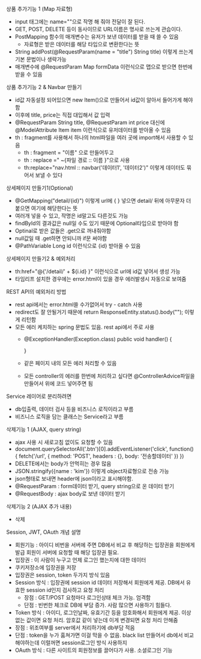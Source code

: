 상품 추가기능 1 (Map 자료형)  
- input 태그에는 name=""으로 작명 해 줘야 전달이 잘 된다.
- GET, POST, DELETE 등이 동사이므로 URL이름은 명사로 쓰는게 관습이다.
- PostMapping 함수의 매개변수는 유저가 보낸 데이터를 받을 때 쓸 수 있음
  - 자료형은 받은 데이터를 해당 타입으로 변환한다는 뜻
- String addPost(@RequestParam(name = "title") String title) 이렇게 쓰는게 기본 문법이나 생략가능
- 매개변수에 @RequestParam Map formData 이런식으로 맵으로 받으면 한번에 받을 수 있음

상품 추가기능 2 & Navbar 만들기
- id값 자동설정 되어있으면 new Item()으로 만들어서 id값이 알아서 들어가게 해야함
- 이후에 title, price는 직접 대입해서 값 입력
- @RequestParam String title, @RequestParam int price 대신에 @ModelAttribute Item item 이런식으로 유저데이터를 받아올 수 있음
- th : fragment를 사용해서 하나의 html파일을 여러 곳에 import해서 사용할 수 있음
  - th : fragment = "이름" 으로 만들어두고
  - th : replace =" ~{파일 경로 :: 이름 }"으로 사용 
  - th:replace="nav.html :: navbar('데이터1', '데이터2')" 이렇게 데이터도 묶어서 보낼 수 있다

상세페이지 만들기1(Optional)
- @GetMapping("detail/{id}") 이렇게 url에 { } 넣으면 detail/ 뒤에 아무문자 더 붙으면 여기에 해당한다는 뜻
- 여러개 넣을 수 있고, 작명은 id말고도 다른것도 가능
- findById의 결과값은 null일 수도 있기 때문에 Optional타입으로 받아야 함
- Optinal로 받은 값들은 .get으로 꺼내줘야함
- null값일 때 .get하면 안되니까 if문 써야함
- @PathVariable Long id 이런식으로 {id} 받아올 수 있음

상세페이지 만들기2 & 예외처리
- th:href="@{'/detail/' + ${i.id} }" 이런식으로 url에 id값 넣어서 생성 가능
- 타임리프 설치한 경우에는 error.html이 있을 경우 에러발생시 자동으로 보여줌

REST API의 예외처리 방법
- rest api에서는 error.html쓸 수가없어서 try - catch 사용
- redirect도 잘 안될거기 때문에 return ResponseEntity.status().body(""); 이렇게 리턴함
- 모든 에러 케치하는 spring 문법도 있음. rest api에서 주로 사용
  - @ExceptionHandler(Exception.class)
    public void handler() {

    }
  - 같은 페이지 내의 모든 에러 처리할 수 있음
  - 모든 controller의 에러를 한번에 처리하고 싶다면 @ControllerAdvice파일을 만들어서 위에 코드 넣어주면 됨

Service 레이어로 분리하려면
- db입출력, 데이터 검사 등을 비즈니스 로직이라고 부름
- 비즈니스 로직을 담는 클래스는 Service라고 부름

삭제기능 1 (AJAX, query string)
- ajax 사용 시 새로고침 없이도 요청할 수 있음
- document.querySelectorAll('.btn')[0].addEventListener('click', function() {
    fetch('/url', {
      method: 'POST',
      headers : {},
      body: '전송할데이터'
    })
  })
- DELETE에서는 body가 안먹히는 경우 많음
- JSON.stringify({name : 'kim'}) 이렇게 object자료형으로 전송 가능
- json형태로 보내면 header에 json이라고 표시해야함.
- @RequestParam : form데이터 받기, query string으로 온 데이터 받기
- @RequestBody : ajax body로 보낸 데이터 받기

삭제기능 2 (AJAX 추가 내용)
- <span th:onclick="fetch('/delete?id=[[${item.id}]]', { method: 'DELETE' })
  .then(r=>r.json())
  .then(()=> {
  location.reload();
  })">삭제</span>

Session, JWT, OAuth 개념 설명
- 회원기능 : 아이디 비번을 서버에 주면 DB에서 비교 후 해당하는 입장권을 회원에게 발급
  회원이 서버에 요청할 때 해당 입장권 필요.
- 입장권 : 이 사람이 누구고 언제 로그인 했는지에 대한 데이터
- 쿠키저장소에 입장권을 저장
- 입장권은 session, token 두가지 방식 있음
- Session 방식 : 입장권에 session id 데이터 저장해서 회원에게 제공. DB에서 유효한 session id인지 검사하고 요청 처리
  - 장점 : GET/POST 요청마다 로그인상태 체크 가능. 엄격함
  - 단점 : 빈번한 체크로 DB에 부담 증가. 사람 많으면 사용하기 힘들다.
- Token 방식 : 아이디, 로그인날짜, 유효기간 등을 암호화해서 회원에게 제공. 이상 없는 값이면 요청 처리. 암호값 같이 넣는데 이게 변경되면 요청 처리 안해줌
- 장점 : 위조여부를 server에서 처리하기에 db부담 적음
- 단점 : token을 누가 훔쳐가면 이걸 막을 수 없음. black list 만들어서 db에서 비교해야하는데 이럴꺼면 session로그인 방식 사용하지
- OAuth 방식 : 다른 사이트의 회원정보를 끌어다가 사용. 소셜로그인 기능 